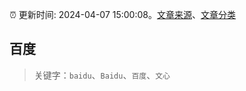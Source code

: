 :alarm_clock: 更新时间: 2024-04-07 15:00:08。[文章来源](/README.md)、[文章分类](/TAGS.md)

## 百度


> 关键字：`baidu`、`Baidu`、`百度`、`文心`



